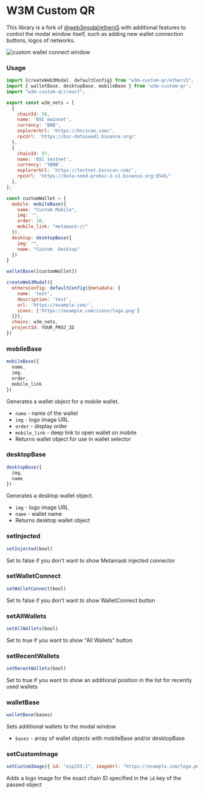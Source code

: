 # W3M Custom QR

This library is a fork of [@web3modal/ethers5](https://www.npmjs.com/package/@web3modal/ethers5) with additional features to control the modal window itself, such as adding new wallet connection buttons, logos of networks.

![custom wallet connect window](https://lh3.googleusercontent.com/fife/AGXqzDmu0rmbgiMvre9U0D7f_x9LDiOV9LtoUFYvcZcsYMl1uTnlPYcPY6GhxMGyO436YyihHEDE-6Wv_oN_-ABzy7l-Ysu93Q1JGLqK9bUsEbtRJCrf6ORjMAyJVOPhKbneN4Az4hpNc9MKnWfTcwTGQUayUjrgBlCthOSsF4m9T5WAPV6RslS-ZdvP1DzV_UbvCcGK6QL5eB7ZV2SXEyD52RGV1krskf64QDsvubRJk7Dw0YhF0oCvnqYupwBgVWcO3n1WxM9KjsrHdiuAKGQ9NLFoCvH_dtTD84dJy48I1u6fJ9H4mi3z5aMAO4ICfO3rsbUWC7anpNKQTbtanUKp_TJRPrMPUhkXTgmYOa50EtFSLCoNiZ9LzmazxvZzLz4eyDtk1R9ZwC5yQBtaomh2n75P6hVEaasqlntFScmsslZvf2n_yzSG0hgKVtyP9E2br7ITS0SnOcnX13UuAT9hoBOj1m7ZSU2egHojreAr32Ys5m6jlw-Zh8BpiSB9lW545KgNjdJdrNppEimuHqUF_HwuRFpOQI68MPuOQIV-L07ahgveGipBNSF_3VLXwYk6K_hBHQoKtA7ZZ4ZhyR8DhZSkn7hrg4BFbcY_ANga9PeKWuLymd8wBW19weYVrQNDRv1EsxnMNBenDiccE6VM1UFl0vhRwj_7yNQlytIG9vh8IIBVPafRKmG3sKD8gJr7e09jxUjQhKoFA6ybHLyIUvH8O7AzQSEaRm_XAxgNiaZJKSqoukiQiE55xLJs_WRVdTURHAhoGnZ8iSx3LpaAOjm7NM3zg8jU0cHqjd1qORCWP_36pAGHVJMQ2aTj4tE9t8IV6Eo3VriW1isI0ZOEVuEGvGZRdlilAX00gnW40HNud8ERn84r9PH1r_M_GfJF80aJViAxvGyOx4RIOlc3VtraV0gccIAMQ_78MRys5Nxxa0uAOvN2XPOUrSorb0TkdWl020jKIUjP_bIC5p6dJ2gTPesSGKskguVWcUQ_UTOMgpXXsHrF8zi7XakIGQsDPDJ8jAd4kXqQYowa5CdFgNqROV2-cYlqbdNyeWLZkCitEsaj8Y25XBbl8ICYISOPjzl1Un_RZJrSm8HsQnmYDh3P97nL-BMJiaj5eq1AwX9NBDLaHoILnWf_E_iihn57MYDkAZOwCt1UPW7dUVlBl2qm5AEJ7VKYwxCuD-kUdhWmCN3sBdoOwHljPLy-hEfbqw7b3nWWLqBGg6uzIRvtqiBfZXmIauNl39pm8L36HuukZjz9-Zgp2BiYs1jafNEIjLhG5ATe-Oew3a76vwglsTZGtQkJS4maKBX6cWpaIezzSjidOeyYPnCGLTOrPJ0j-zCeTHa9gjqKHBhnKyM2ObPuesWeqCe4jeu9BW9O0dYTbRRELfucqqmA4WQhzVnzu_w2omiSO5G-1LhSn2PTuixijs3F3K_YyTt0f8Ed_-bs7SJfZXRgX4RMLJ4mMwtAn7ZowG94CVhYpervmdbgrcou7GPwkzOf9w_fpgV4tfpsOCBwHZNAawDajNcirm0GalxMx69maFMRZ_mH6sOIH3LAaNoDjwy6w81BVZIx6muzx0AM9kzBcqTgv6XPRdrSuB9VRmFIzcTGGZG2YsSsqwP0Yzb4S2WtRN81rD4G1V52_7nJPrYbK14THtLfnkiZL7rHANa9Nul42M6IqzaJo6brs68M=w2880-h1558)

### Usage

```js
import {createWeb3Modal, defaultConfig} from "w3m-custom-qr/ethers5";
import { walletBase, desktopBase, mobileBase } from 'w3m-custom-qr';
import "w3m-custom-qr/react";

export const w3m_nets = [
  {
    chainId: 56,
    name: 'BSC mainnet',
    currency: 'BNB',
    explorerUrl: 'https://bscscan.com/',
    rpcUrl: 'https://bsc-dataseed1.binance.org/'
  },
  {
    chainId: 97,
    name: 'BSC testnet',
    currency: 'tBNB',
    explorerUrl: 'https://testnet.bscscan.com/',
    rpcUrl: 'https://data-seed-prebsc-1-s1.binance.org:8545/'
  },
];

const customWallet = {
  mobile: mobileBase({
    name: "Custom Mobile", 
    img: "",
    order: 10,
    mobile_link: "metamask://"
  }),
  desktop: desktopBase({
    img: "",
    name: "Custom  Desktop"
  })
}

walletBase([customWallet])

createWeb3Modal({
  ethersConfig: defaultConfig({metadata: {
    name: 'test',
    description: 'test',
    url: 'https://example.com/',
    icons: ['https://example.com/icons/logo.png']
  }}),
  chains: w3m_nets,
  projectId: YOUR_PROJ_ID
})
```

### mobileBase

```js
mobileBase({
  name, 
  img,
  order,
  mobile_link
})
```

Generates a wallet object for a mobile wallet.

 * `name` - name of the wallet
 * `img` - logo image URL
 * `order` - display order
 * `mobile_link` - deep link to open wallet on mobile
 * Returns wallet object for use in wallet selector

### desktopBase

```js
desktopBase({
  img,
  name 
})
```

Generates a desktop wallet object.

 * `img` - logo image URL
 * `name` - wallet name
 * Returns desktop wallet object

### setInjected

```js
setInjected(bool)
```

Set to false if you don't want to show Metamask injected connector

### setWalletConnect

```js
setWalletConnect(bool)
```

Set to false if you don't want to show WalletConnect button

### setAllWallets

```js
setAllWallets(bool)
```

Set to true if you want to show "All Wallets" button

### setRecentWallets

```js
setRecentWallets(bool)
```

Set to true if you want to show an additional position in the list for recently used wallets

### walletBase

```js
walletBase(bases)
```

Sets additional wallets to the modal window

 * `bases` - array of wallet objects with mobileBase and/or desktopBase

### setCustomImage

```js
setCustomImage({ id: "eip155:1", imageUrl: "https://example.com/logo.png" })
```

Adds a logo image for the exact chain ID specified in the `id` key of the passed object